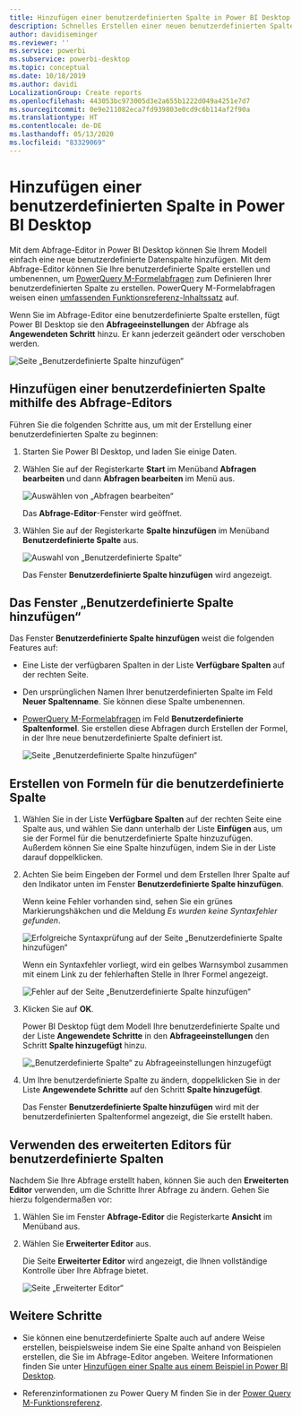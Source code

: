 ```yaml
---
title: Hinzufügen einer benutzerdefinierten Spalte in Power BI Desktop
description: Schnelles Erstellen einer neuen benutzerdefinierten Spalte in Power BI Desktop
author: davidiseminger
ms.reviewer: ''
ms.service: powerbi
ms.subservice: powerbi-desktop
ms.topic: conceptual
ms.date: 10/18/2019
ms.author: davidi
LocalizationGroup: Create reports
ms.openlocfilehash: 443053bc973005d3e2a655b1222d049a4251e7d7
ms.sourcegitcommit: 0e9e211082eca7fd939803e0cd9c6b114af2f90a
ms.translationtype: HT
ms.contentlocale: de-DE
ms.lasthandoff: 05/13/2020
ms.locfileid: "83329069"
---
```

# <a name="add-a-custom-column-in-power-bi-desktop"></a>Hinzufügen einer benutzerdefinierten Spalte in Power BI Desktop

Mit dem Abfrage-Editor in Power BI Desktop können Sie Ihrem Modell einfach eine neue benutzerdefinierte Datenspalte hinzufügen. Mit dem Abfrage-Editor können Sie Ihre benutzerdefinierte Spalte erstellen und umbenennen, um [PowerQuery M-Formelabfragen](https://docs.microsoft.com/powerquery-m/quick-tour-of-the-power-query-m-formula-language) zum Definieren Ihrer benutzerdefinierten Spalte zu erstellen. PowerQuery M-Formelabfragen weisen einen [umfassenden Funktionsreferenz-Inhaltssatz](https://docs.microsoft.com/powerquery-m/power-query-m-function-reference) auf. 

Wenn Sie im Abfrage-Editor eine benutzerdefinierte Spalte erstellen, fügt Power BI Desktop sie den **Abfrageeinstellungen** der Abfrage als **Angewendeten Schritt** hinzu. Er kann jederzeit geändert oder verschoben werden.

![Seite „Benutzerdefinierte Spalte hinzufügen“](media/desktop-add-custom-column/add-custom-column_01.png)

## <a name="use-query-editor-to-add-a-custom-column"></a>Hinzufügen einer benutzerdefinierten Spalte mithilfe des Abfrage-Editors

Führen Sie die folgenden Schritte aus, um mit der Erstellung einer benutzerdefinierten Spalte zu beginnen:

1. Starten Sie Power BI Desktop, und laden Sie einige Daten.

2. Wählen Sie auf der Registerkarte **Start** im Menüband **Abfragen bearbeiten** und dann **Abfragen bearbeiten** im Menü aus.

   ![Auswählen von „Abfragen bearbeiten“](media/desktop-add-custom-column/add-column-from-example_02.png)

   Das **Abfrage-Editor**-Fenster wird geöffnet. 

2. Wählen Sie auf der Registerkarte **Spalte hinzufügen** im Menüband **Benutzerdefinierte Spalte** aus.

   ![Auswahl von „Benutzerdefinierte Spalte“](media/desktop-add-custom-column/add-custom-column_02.png)

   Das Fenster **Benutzerdefinierte Spalte hinzufügen** wird angezeigt.

## <a name="the-add-custom-column-window"></a>Das Fenster „Benutzerdefinierte Spalte hinzufügen“

Das Fenster **Benutzerdefinierte Spalte hinzufügen** weist die folgenden Features auf: 
- Eine Liste der verfügbaren Spalten in der Liste **Verfügbare Spalten** auf der rechten Seite.

- Den ursprünglichen Namen Ihrer benutzerdefinierten Spalte im Feld **Neuer Spaltenname**. Sie können diese Spalte umbenennen.

- [PowerQuery M-Formelabfragen](https://docs.microsoft.com/powerquery-m/power-query-m-function-reference) im Feld **Benutzerdefinierte Spaltenformel**. Sie erstellen diese Abfragen durch Erstellen der Formel, in der Ihre neue benutzerdefinierte Spalte definiert ist. 

   ![Seite „Benutzerdefinierte Spalte hinzufügen“](media/desktop-add-custom-column/add-custom-column_03.png)

## <a name="create-formulas-for-your-custom-column"></a>Erstellen von Formeln für die benutzerdefinierte Spalte

1. Wählen Sie in der Liste **Verfügbare Spalten** auf der rechten Seite eine Spalte aus, und wählen Sie dann unterhalb der Liste **Einfügen** aus, um sie der Formel für die benutzerdefinierte Spalte hinzuzufügen. Außerdem können Sie eine Spalte hinzufügen, indem Sie in der Liste darauf doppelklicken.

2. Achten Sie beim Eingeben der Formel und dem Erstellen Ihrer Spalte auf den Indikator unten im Fenster **Benutzerdefinierte Spalte hinzufügen**. 

   Wenn keine Fehler vorhanden sind, sehen Sie ein grünes Markierungshäkchen und die Meldung *Es wurden keine Syntaxfehler gefunden*.

   ![Erfolgreiche Syntaxprüfung auf der Seite „Benutzerdefinierte Spalte hinzufügen“](media/desktop-add-custom-column/add-custom-column_04.png)

   Wenn ein Syntaxfehler vorliegt, wird ein gelbes Warnsymbol zusammen mit einem Link zu der fehlerhaften Stelle in Ihrer Formel angezeigt.

   ![Fehler auf der Seite „Benutzerdefinierte Spalte hinzufügen“](media/desktop-add-custom-column/add-custom-column_05.png)

3. Klicken Sie auf **OK**. 

   Power BI Desktop fügt dem Modell Ihre benutzerdefinierte Spalte und der Liste **Angewendete Schritte** in den **Abfrageeinstellungen** den Schritt **Spalte hinzugefügt** hinzu.

   ![„Benutzerdefinierte Spalte“ zu Abfrageeinstellungen hinzugefügt](media/desktop-add-custom-column/add-custom-column_06.png)

4. Um Ihre benutzerdefinierte Spalte zu ändern, doppelklicken Sie in der Liste **Angewendete Schritte** auf den Schritt **Spalte hinzugefügt**. 

   Das Fenster **Benutzerdefinierte Spalte hinzufügen** wird mit der benutzerdefinierten Spaltenformel angezeigt, die Sie erstellt haben.

## <a name="use-the-advanced-editor-for-custom-columns"></a>Verwenden des erweiterten Editors für benutzerdefinierte Spalten

Nachdem Sie Ihre Abfrage erstellt haben, können Sie auch den **Erweiterten Editor** verwenden, um die Schritte Ihrer Abfrage zu ändern. Gehen Sie hierzu folgendermaßen vor:

1. Wählen Sie im Fenster **Abfrage-Editor** die Registerkarte **Ansicht** im Menüband aus. 

2. Wählen Sie **Erweiterter Editor** aus.

   Die Seite **Erweiterter Editor** wird angezeigt, die Ihnen vollständige Kontrolle über Ihre Abfrage bietet. 

   ![Seite „Erweiterter Editor“](media/desktop-add-custom-column/add-custom-column_07.png)

   
## <a name="next-steps"></a>Weitere Schritte

- Sie können eine benutzerdefinierte Spalte auch auf andere Weise erstellen, beispielsweise indem Sie eine Spalte anhand von Beispielen erstellen, die Sie im Abfrage-Editor angeben. Weitere Informationen finden Sie unter [Hinzufügen einer Spalte aus einem Beispiel in Power BI Desktop](desktop-add-column-from-example.md).

- Referenzinformationen zu Power Query M finden Sie in der [Power Query M-Funktionsreferenz](/powerquery-m/power-query-m-function-reference).

